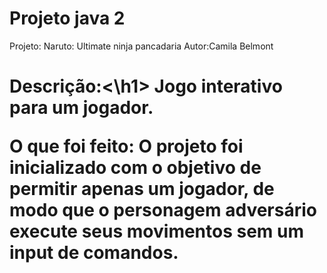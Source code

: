 # Projeto java 2

Projeto: Naruto: Ultimate ninja pancadaria
Autor:Camila Belmont

<h1>Descrição:<\h1>
   Jogo interativo para um jogador.

O que foi feito:
   O projeto foi inicializado com o objetivo de permitir apenas um jogador, de modo que o personagem adversário execute seus movimentos sem um input de comandos. 

